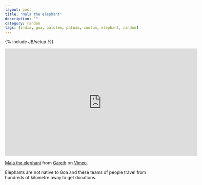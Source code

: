 ```yaml
---
layout: post
title: "Mala the elephant"
description: ""
category: random 
tags: [india, goa, palolem, patnam, coolum, elephant, random]
---
```

{% include JB/setup %}

<iframe src="http://player.vimeo.com/video/42259853?color=ffffff" width="630" height="351" frameborder="0" webkitAllowFullScreen mozallowfullscreen allowFullScreen></iframe> <p><a href="http://vimeo.com/42259853">Mala the elephant</a> from <a href="http://vimeo.com/gyaresu">Gareth</a> on <a href="http://vimeo.com">Vimeo</a>.</p> <p>Elephants are not native to Goa and these teams of people travel from hundreds of kilometre away to get donations.</p>

